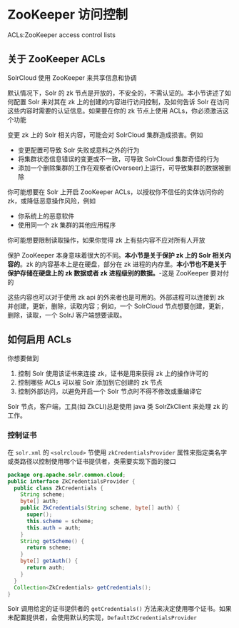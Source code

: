 # ZooKeeper 访问控制

ACLs:ZooKeeper access control lists 

## 关于 ZooKeeper ACLs

SolrCloud 使用 ZooKeeper 来共享信息和协调

默认情况下，Solr 的 zk 节点是开放的，不安全的，不需认证的。本小节讲述了如何配置 Solr 来对其在 zk 上的创建的内容进行访问控制，及如何告诉 Solr 在访问这些内容时需要的认证信息。如果要在你的 zk 节点上使用 ACLs，你必须激活这个功能

变更 zk 上的 Solr 相关内容，可能会对 SolrCloud 集群造成损害。例如

* 变更配置可导致 Solr 失败或意料之外的行为
* 将集群状态信息错误的变更或不一致，可导致 SolrCloud 集群奇怪的行为
* 添加一个删除集群的工作在观察者(Overseer)上运行，可导致集群的数据被删除

你可能想要在 Solr 上开启 ZooKeeper ACLs，以授权你不信任的实体访问你的 zk，或降低恶意操作风险，例如

* 你系统上的恶意软件
* 使用同一个 zk 集群的其他应用程序

你可能想要限制读取操作，如果你觉得 zk 上有些内容不应对所有人开放

保护 ZooKeeper 本身意味着很大的不同。**本小节是关于保护 zk 上的 Solr 相关内容的**。zk 的内容基本上是在硬盘，部分在 zk 进程的内存里。**本小节也不是关于保护存储在硬盘上的 zk 数据或者 zk 进程级别的数据。**-这是 ZooKeeper 要对付的

这些内容也可以对于使用 zk api 的外来者也是可用的。外部进程可以连接到 zk 并创建，更新，删除，读取内容；例如，一个 SolrCloud 节点想要创建，更新，删除，读取，一个 SolrJ 客户端想要读取。

## 如何启用 ACLs

你想要做到

1. 控制 Solr 使用该证书来连接 zk，证书是用来获得 zk 上的操作许可的
2. 控制哪些 ACLs 可以被 Solr 添加到它创建的 zk 节点
3. 控制外部访问，以避免开启一个 Solr 节点时不得不修改或重编译它

Solr 节点，客户端，工具(如 ZkCLI)总是使用 java 类 SolrZkClient 来处理 zk 的工作。

### 控制证书

在 `solr.xml` 的 `<solrcloud>` 节使用 `zkCredentialsProvider` 属性来指定类名字或类路径以控制使用哪个证书提供者，类需要实现下面的接口

```java
package org.apache.solr.common.cloud;
public interface ZkCredentialsProvider {
  public class ZkCredentials {
    String scheme;
    byte[] auth;
    public ZkCredentials(String scheme, byte[] auth) {
      super();
      this.scheme = scheme;
      this.auth = auth;
    }
    String getScheme() {
      return scheme;
    }
    byte[] getAuth() {
      return auth;
    }
  }
  Collection<ZkCredentials> getCredentials();
}
```

Solr 调用给定的证书提供者的 `getCredentials()` 方法来决定使用哪个证书。如果未配置提供者，会使用默认的实现，`DefaultZkCredentialsProvider` 